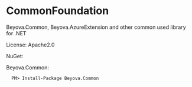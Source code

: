 # CommonFoundation
Beyova.Common, Beyova.AzureExtension and other common used library for .NET

License: Apache2.0

NuGet: 

Beyova.Common: 
```
  PM> Install-Package Beyova.Common
```

